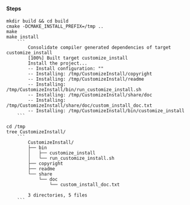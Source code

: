 #### Steps

    mkdir build && cd build
    cmake -DCMAKE_INSTALL_PREFIX=/tmp ..
    make
    make install
        ```
            Consolidate compiler generated dependencies of target customize_install
            [100%] Built target customize_install
            Install the project...
            -- Install configuration: ""
            -- Installing: /tmp/CustomizeInstall/copyright
            -- Installing: /tmp/CustomizeInstall/readme
            -- Installing: /tmp/CustomizeInstall/bin/run_customize_install.sh
            -- Installing: /tmp/CustomizeInstall/share/doc
            -- Installing: /tmp/CustomizeInstall/share/doc/custom_install_doc.txt
            -- Installing: /tmp/CustomizeInstall/bin/customize_install
        ```

    cd /tmp
    tree CustomizeInstall/
        ```
            CustomizeInstall/
            ├── bin
            │   ├── customize_install
            │   └── run_customize_install.sh
            ├── copyright
            ├── readme
            └── share
                └── doc
                    └── custom_install_doc.txt

            3 directories, 5 files
        ```
